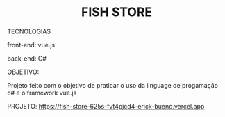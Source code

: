 <H1 align="center"> FISH STORE </H1>


TECNOLOGIAS


front-end: vue.js


back-end: C#

OBJETIVO:


Projeto feito com o objetivo de praticar o uso da linguage de progamação c# e o framework vue.js




PROJETO:
https://fish-store-625s-fvt4pjcd4-erick-bueno.vercel.app
